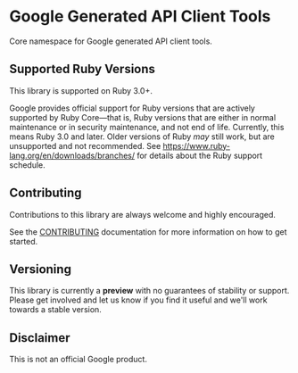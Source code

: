 Google Generated API Client Tools
=================================

Core namespace for Google generated API client tools.

## Supported Ruby Versions

This library is supported on Ruby 3.0+.

Google provides official support for Ruby versions that are actively supported
by Ruby Core—that is, Ruby versions that are either in normal maintenance or in
security maintenance, and not end of life. Currently, this means Ruby 3.0 and
later. Older versions of Ruby _may_ still work, but are unsupported and not
recommended. See https://www.ruby-lang.org/en/downloads/branches/ for details
about the Ruby support schedule.

## Contributing

Contributions to this library are always welcome and highly encouraged.

See the [CONTRIBUTING](CONTRIBUTING.md) documentation for more information on how to get started.

## Versioning

This library is currently a **preview** with no guarantees of stability or support. Please get
involved and let us know if you find it useful and we'll work towards a stable version.

## Disclaimer

This is not an official Google product.
